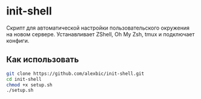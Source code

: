 # init-shell

Скрипт для автоматической настройки пользовательского окружения на новом сервере. Устанавливает ZShell, Oh My Zsh, tmux и подключает конфиги.

## Как использовать

```bash
git clone https://github.com/alexbic/init-shell.git
cd init-shell
chmod +x setup.sh
./setup.sh
